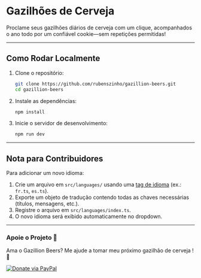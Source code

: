 # Gazilhões de Cerveja

Proclame seus gazilhões diários de cerveja com um clique, acompanhados o ano todo por um confiável cookie—sem repetições permitidas!

---

## Como Rodar Localmente

1. Clone o repositório:

   ```bash
   git clone https://github.com/rubenszinho/gazillion-beers.git
   cd gazillion-beers
   ```

2. Instale as dependências:

   ```bash
   npm install
   ```

3. Inicie o servidor de desenvolvimento:
   ```bash
   npm run dev
   ```

---

## Nota para Contribuidores

Para adicionar um novo idioma:

1. Crie um arquivo em `src/languages/` usando uma [tag de idioma](https://developer.mozilla.org/en-US/docs/Web/API/Navigator/language) (ex.: `fr.ts`, `es.ts`).
2. Exporte um objeto de tradução contendo todas as chaves necessárias (títulos, mensagens, etc.).
3. Registre o arquivo em `src/languages/index.ts`.
4. O novo idioma será exibido automaticamente no dropdown.

---

### Apoie o Projeto 🥳

Ama o Gazillion Beers? Me ajude a tomar meu próximo gazilhão de cerveja ! 🍻

[![Donate via PayPal](https://www.paypalobjects.com/en_US/i/btn/btn_donate_LG.gif 'Donate via PayPal')](https://www.paypal.com/donate/?hosted_button_id=KBPKKS3627FX6)
